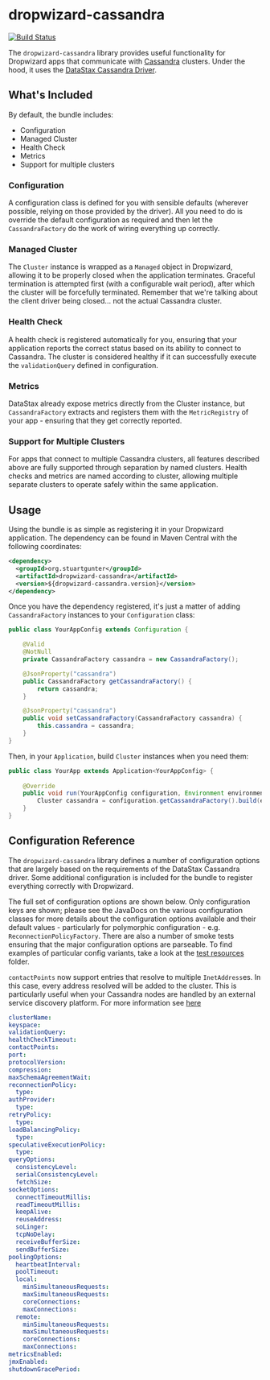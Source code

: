 # dropwizard-cassandra

[![Build Status](https://travis-ci.org/stuartgunter/dropwizard-cassandra.png?branch=master)](https://travis-ci.org/stuartgunter/dropwizard-cassandra)

The `dropwizard-cassandra` library provides useful functionality for Dropwizard apps that communicate with [Cassandra](http://cassandra.apache.org) clusters.
Under the hood, it uses the [DataStax Cassandra Driver](http://www.datastax.com/documentation/developer/java-driver/2.0/java-driver/whatsNew2.html).

## What's Included

By default, the bundle includes:

* Configuration
* Managed Cluster
* Health Check
* Metrics
* Support for multiple clusters

### Configuration

A configuration class is defined for you with sensible defaults (wherever possible, relying on those provided by the driver).
All you need to do is override the default configuration as required and then let the `CassandraFactory` do the work of
wiring everything up correctly.

### Managed Cluster

The `Cluster` instance is wrapped as a `Managed` object in Dropwizard, allowing it to be properly closed when the application
terminates. Graceful termination is attempted first (with a configurable wait period), after which the cluster will be
forcefully terminated. Remember that we're talking about the client driver being closed... not the actual Cassandra cluster.

### Health Check

A health check is registered automatically for you, ensuring that your application reports the correct status based on
its ability to connect to Cassandra. The cluster is considered healthy if it can successfully execute the `validationQuery`
defined in configuration.

### Metrics

DataStax already expose metrics directly from the Cluster instance, but `CassandraFactory` extracts and registers them
with the `MetricRegistry` of your app - ensuring that they get correctly reported.

### Support for Multiple Clusters

For apps that connect to multiple Cassandra clusters, all features described above are fully supported through separation
by named clusters. Health checks and metrics are named according to cluster, allowing multiple separate clusters to
operate safely within the same application.


## Usage

Using the bundle is as simple as registering it in your Dropwizard application. The dependency can be found in Maven Central
with the following coordinates:

```xml
<dependency>
  <groupId>org.stuartgunter</groupId>
  <artifactId>dropwizard-cassandra</artifactId>
  <version>${dropwizard-cassandra.version}</version>
</dependency>
```

Once you have the dependency registered, it's just a matter of adding `CassandraFactory` instances to your 
`Configuration` class:

```java
public class YourAppConfig extends Configuration {

    @Valid
    @NotNull
    private CassandraFactory cassandra = new CassandraFactory();

    @JsonProperty("cassandra")
    public CassandraFactory getCassandraFactory() {
        return cassandra;
    }

    @JsonProperty("cassandra")
    public void setCassandraFactory(CassandraFactory cassandra) {
        this.cassandra = cassandra;
    }
}
```

Then, in your `Application`, build `Cluster` instances when you need them:

```java
public class YourApp extends Application<YourAppConfig> {
    
    @Override
    public void run(YourAppConfig configuration, Environment environment) throws Exception {
        Cluster cassandra = configuration.getCassandraFactory().build(environment);
    }
}
```


## Configuration Reference

The `dropwizard-cassandra` library defines a number of configuration options that are largely based on the requirements
of the DataStax Cassandra driver. Some additional configuration is included for the bundle to register everything correctly
with Dropwizard.

The full set of configuration options are shown below. Only configuration keys are shown; please see the JavaDocs on the various
configuration classes for more details about the configuration options available and their default values - particularly
for polymorphic configuration - e.g. `ReconnectionPolicyFactory`. There are also a number of smoke tests ensuring
that the major configuration options are parseable. To find examples of particular config variants, take a look at the
[test resources](src/test/resources) folder.

`contactPoints` now support entries that resolve to multiple `InetAddress`es. In this case, every address resolved will
be added to the cluster. This is particularly useful when your Cassandra nodes are handled by an external service discovery
platform. For more information see [here](http://docs.datastax.com/en/drivers/java/2.1/com/datastax/driver/core/Cluster.Builder.html#addContactPoints-java.lang.String-)

```yaml
clusterName:
keyspace:
validationQuery:
healthCheckTimeout:
contactPoints:
port:
protocolVersion:
compression:
maxSchemaAgreementWait:
reconnectionPolicy:
  type:
authProvider:
  type:
retryPolicy:
  type:
loadBalancingPolicy:
  type:
speculativeExecutionPolicy:
  type:
queryOptions:
  consistencyLevel:
  serialConsistencyLevel:
  fetchSize:
socketOptions:
  connectTimeoutMillis:
  readTimeoutMillis:
  keepAlive:
  reuseAddress:
  soLinger:
  tcpNoDelay:
  receiveBufferSize:
  sendBufferSize:
poolingOptions:
  heartbeatInterval:
  poolTimeout:
  local:
    minSimultaneousRequests:
    maxSimultaneousRequests:
    coreConnections:
    maxConnections:
  remote:
    minSimultaneousRequests:
    maxSimultaneousRequests:
    coreConnections:
    maxConnections:
metricsEnabled:
jmxEnabled:
shutdownGracePeriod:
```
